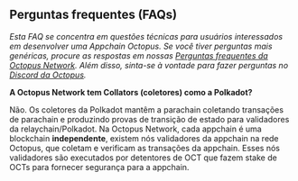 ## Perguntas frequentes (FAQs)

*Esta FAQ se concentra em questões técnicas para usuários interessados ​​em desenvolver uma Appchain Octopus. Se você tiver perguntas mais genéricas, procure as respostas em nossas [Perguntas frequentes da Octopus Network](https://oct.network/#faqs). Além disso, sinta-se à vontade para fazer perguntas no [Discord da Octopus](https://discord.gg/6GTJBkZA9Q).*

**A Octopus Network tem Collators (coletores) como a Polkadot?**

Não. Os coletores da Polkadot mantêm a parachain coletando transações de parachain e produzindo provas de transição de estado para validadores da relaychain/Polkadot. Na Octopus Network, cada appchain é uma blockchain **independente**, existem nós validadores da appchain na rede Octopus, que coletam e verificam as transações da appchain. Esses nós validadores são executados por detentores de OCT que fazem stake de OCTs para fornecer segurança para a appchain.